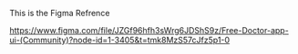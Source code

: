 This is the Figma Refrence

https://www.figma.com/file/JZGf96hfh3sWrg6JDShS9z/Free-Doctor-app-ui-(Community)?node-id=1-3405&t=tmk8MzS57cJfz5p1-0
